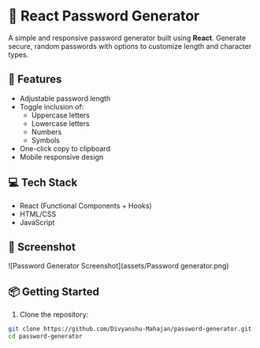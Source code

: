 # 🔐 React Password Generator

A simple and responsive password generator built using **React**. Generate secure, random passwords with options to customize length and character types.

## 🚀 Features

- Adjustable password length
- Toggle inclusion of:
  - Uppercase letters
  - Lowercase letters
  - Numbers
  - Symbols
- One-click copy to clipboard
- Mobile responsive design

## 💻 Tech Stack

- React (Functional Components + Hooks)
- HTML/CSS
- JavaScript

## 📸 Screenshot

![Password Generator Screenshot](assets/Password generator.png)


## 📦 Getting Started

1. Clone the repository:

```bash
git clone https://github.com/Divyanshu-Mahajan/password-generator.git
cd password-generator
